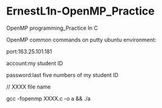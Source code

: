 # ErnestL1n-OpenMP_Practice
OpenMP programming_Practice In C

OpenMP common commands on putty ubuntu environment:

port:163.25.101.181

account:my student ID

password:last five numbers of my student ID

// XXXX file name

gcc -fopenmp XXXX.c -o a && ./a

